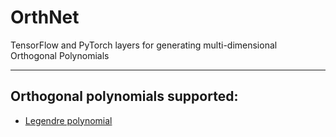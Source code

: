 # OrthNet
TensorFlow and PyTorch layers for generating multi-dimensional Orthogonal Polynomials

---
## Orthogonal polynomials supported:
- [Legendre polynomial](https://en.wikipedia.org/wiki/Legendre_polynomials)
